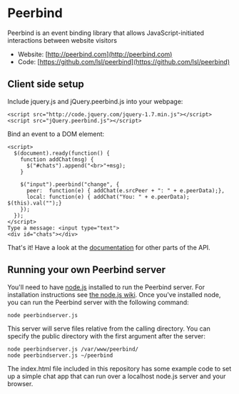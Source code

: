 Peerbind
========

Peerbind is an event binding library that allows JavaScript-initiated interactions between website visitors

* Website: [http://peerbind.com](http://peerbind.com)
* Code: [https://github.com/lsl/peerbind](https://github.com/lsl/peerbind)

Client side setup
-----------------

Include jquery.js and jQuery.peerbind.js into your webpage:

    <script src="http://code.jquery.com/jquery-1.7.min.js"></script>
    <script src="jQuery.peerbind.js"></script>

Bind an event to a DOM element:

    <script>
      $(document).ready(function() {
        function addChat(msg) {
          $("#chats").append("<br>"+msg);
        }
        
        $("input").peerbind("change", {
          peer:  function(e) { addChat(e.srcPeer + ": " + e.peerData);},
          local: function(e) { addChat("You: " + e.peerData); $(this).val("");}
        });
      });
    </script>
    Type a message: <input type="text"> 
    <div id="chats"></div>

That's it! Have a look at the [documentation](http://peerbind.com/#configuration) for other parts of the API.

Running your own Peerbind server
--------------------------------

You'll need to have [node.js](http://nodejs.org/) installed to run the Peerbind server. For installation instructions see [the node.js wiki](https://github.com/joyent/node/wiki/Installation). Once you've installed node, you can run the Peerbind server with the following command:

    node peerbindserver.js

This server will serve files relative from the calling directory. You can specify the public directory with the first argument after the server:

    node peerbindserver.js /var/www/peerbind/
    node peerbindserver.js ~/peerbind

The index.html file included in this repository has some example code to set up a simple chat app that can run over a localhost node.js server and your browser.
